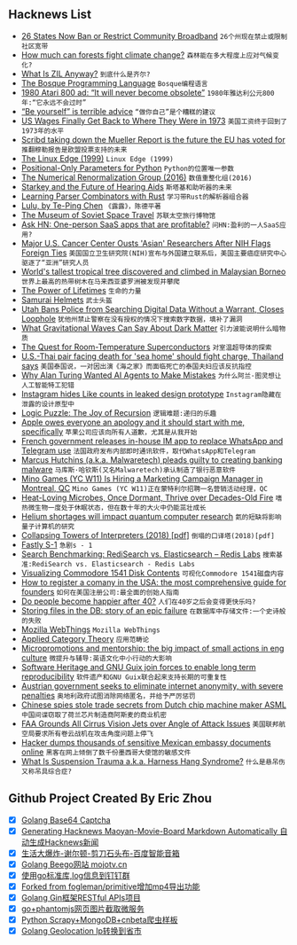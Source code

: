 ## Hacknews List


- [26 States Now Ban or Restrict Community Broadband](https://motherboard.vice.com/en_us/article/kzmana/report-26-states-now-ban-or-restrict-community-broadband)  `26个州现在禁止或限制社区宽带`
- [How much can forests fight climate change?](https://www.nature.com/articles/d41586-019-00122-z)  `森林能在多大程度上应对气候变化?`
- [What Is ZIL Anyway?](http://blog.zarfhome.com/2019/04/what-is-zil-anyway.html)  `到底什么是齐尔?`
- [The Bosque Programming Language](https://github.com/Microsoft/BosqueLanguage/blob/master/docs/language/overview.md)  `Bosque编程语言`
- [1980 Atari 800 ad: “It will never become obsolete”](https://www.bookofjoe.com/2014/07/1980-atari-800-ad-it-will-never-become-obsolete.html)  `1980年雅达利公元800年:“它永远不会过时”`
- [“Be yourself” is terrible advice](https://theoutline.com/post/7142/be-yourself-is-terrible-advice)  `“做你自己”是个糟糕的建议`
- [US Wages Finally Get Back to Where They Were in 1973](https://thesoundingline.com/in-brief-us-wages-finally-get-back-to-where-they-were-in-1973/)  `美国工资终于回到了1973年的水平`
- [Scribd taking down the Mueller Report is the future the EU has voted for](https://qz.com/1599975/scribd-taking-down-the-mueller-report-is-what-eu-article-13-looks-like/)  `推翻穆勒报告是欧盟投票支持的未来`
- [The Linux Edge (1999)](https://blog.corememory.io/the-linux-edge.html)  `Linux Edge (1999)`
- [Positional-Only Parameters for Python](https://lwn.net/Articles/785245/)  `Python的位置唯一参数`
- [The Numerical Renormalization Group (2016)](https://compphys.go.ro/the-numerical-renormalization-group/)  `数值重整化组(2016)`
- [Starkey and the Future of Hearing Aids](https://www.bloomberg.com/news/features/2019-04-18/the-future-of-wearable-tech-is-called-a-hearing-aid)  `斯塔基和助听器的未来`
- [Learning Parser Combinators with Rust](https://bodil.lol/parser-combinators/)  `学习带Rust的解析器组合器`
- [Lulu, by Te-Ping Chen](https://www.newyorker.com/magazine/2019/04/08/lulu)  `《露露》，陈德平著`
- [The Museum of Soviet Space Travel](https://designyoutrust.com/2019/04/out-of-this-world-photographer-egor-rogalev-visits-the-museum-of-soviet-space-travel/)  `苏联太空旅行博物馆`
- [Ask HN: One-person SaaS apps that are profitable?](item?id=19701783)  `问HN:盈利的一人SaaS应用?`
- [Major U.S. Cancer Center Ousts &#39;Asian&#39; Researchers After NIH Flags Foreign Ties](https://www.sciencemag.org/news/2019/04/exclusive-major-us-cancer-center-ousts-asian-researchers-after-nih-flags-their-foreign)  `美国国立卫生研究院(NIH)宣布与外国建立联系后，美国主要癌症研究中心驱逐了“亚洲”研究人员`
- [World&#39;s tallest tropical tree discovered and climbed in Malaysian Borneo](https://www.nationalgeographic.com/environment/2019/04/worlds-tallest-tropical-tree-discovered-climbed-borneo/)  `世界上最高的热带树木在马来西亚婆罗洲被发现并攀爬`
- [The Power of Lifetimes](http://pling.jondgoodwin.com/post/lifetimes/)  `生命的力量`
- [Samurai Helmets](https://news.kynosarges.org/2019/04/19/samurai-helmets/)  `武士头盔`
- [Utah Bans Police from Searching Digital Data Without a Warrant, Closes Loophole](https://www.forbes.com/sites/nicksibilla/2019/04/16/utah-bans-police-from-searching-digital-data-without-a-warrant-closes-fourth-amendment-loophole/)  `犹他州禁止警察在没有授权的情况下搜索数字数据，填补了漏洞`
- [What Gravitational Waves Can Say About Dark Matter](https://www.symmetrymagazine.org/article/what-gravitational-waves-can-say-about-dark-matter)  `引力波能说明什么暗物质`
- [The Quest for Room-Temperature Superconductors](https://gizmodo.com/the-quest-for-the-most-elusive-material-in-physics-1833846121)  `对室温超导体的探索`
- [U.S.-Thai pair facing death for &#39;sea home&#39; should fight charge, Thailand says](https://www.reuters.com/article/us-thailand-seahome/u-s-thai-pair-facing-death-for-sea-home-should-fight-the-charge-thailand-says-idUSKCN1RV0KM)  `美国泰国说，一对因出演《海之家》而面临死亡的泰国夫妇应该反抗指控`
- [Why Alan Turing Wanted AI Agents to Make Mistakes](https://spectrum.ieee.org/tech-talk/tech-history/dawn-of-electronics/untold-history-of-ai-why-alan-turing-wanted-ai-to-make-mistakes)  `为什么阿兰·图灵想让人工智能特工犯错`
- [Instagram hides Like counts in leaked design prototype](https://techcrunch.com/2019/04/18/instagram-no-like-counter/)  `Instagram隐藏在泄露的设计原型中`
- [Logic Puzzle: The Joy of Recursion](https://www.quantamagazine.org/logic-puzzle-the-joy-of-recursion-20190417/)  `逻辑难题:递归的乐趣`
- [Apple owes everyone an apology and it should start with me, specifically](https://theoutline.com/post/7315/apple-keyboards-still-suck-insanely-bad?zd=1&amp;zi=qklqjspx)  `苹果公司应该向所有人道歉，尤其是从我开始`
- [French government releases in-house IM app to replace WhatsApp and Telegram use](https://www.zdnet.com/article/french-government-releases-in-house-im-app-to-replace-whatsapp-and-telegram-use/)  `法国政府发布内部即时通讯软件，取代WhatsApp和Telegram`
- [Marcus Hutchins (a.k.a. Malwaretech) pleads guilty to creating banking malware](https://techcrunch.com/2019/04/19/malwaretech-legal-case-over/)  `马库斯·哈钦斯(又名Malwaretech)承认制造了银行恶意软件`
- [Mino Games (YC W11) Is Hiring a Marketing Campaign Manager in Montreal, QC](https://mino-games.workable.com/j/86BB14E5CE)  `Mino Games (YC W11)正在蒙特利尔招聘一名营销活动经理，QC`
- [Heat-Loving Microbes, Once Dormant, Thrive over Decades-Old Fire](https://www.quantamagazine.org/heat-loving-microbes-once-dormant-thrive-over-decades-old-fire-20190416/)  `嗜热微生物一度处于休眠状态，但在数十年的大火中仍能茁壮成长`
- [Helium shortages will impact quantum computer research](https://www.techrepublic.com/article/how-helium-shortages-will-impact-quantum-computer-research/)  `氦的短缺将影响量子计算机的研究`
- [Collapsing Towers of Interpreters (2018) [pdf]](http://lampwww.epfl.ch/~amin/pub/collapsing-towers.pdf)  `倒塌的口译塔(2018)[pdf]`
- [Fastly S-1](https://www.sec.gov/Archives/edgar/data/1517413/000119312519111675/d702138ds1.htm)  `急剧s - 1`
- [Search Benchmarking: RediSearch vs. Elasticsearch – Redis Labs](https://redislabs.com/blog/search-benchmarking-redisearch-vs-elasticsearch/)  `搜索基准:RediSearch vs. Elasticsearch - Redis Labs`
- [Visualizing Commodore 1541 Disk Contents](https://www.pagetable.com/?p=1070)  `可视化Commodore 1541磁盘内容`
- [How to register a comany in the USA: the most comprehensive guide for founders](http://aynuriev.com/how-to-register-company-usa/)  `如何在美国注册公司:最全面的创始人指南`
- [Do people become happier after 40?](https://www.economist.com/graphic-detail/2019/04/12/do-people-become-happier-after-40)  `人们在40岁之后会变得更快乐吗?`
- [Storing files in the DB: story of an epic failure](https://blog.yourlabs.org/post/184290880553/storing-files-in-the-db-story-of-an-epic-failure)  `在数据库中存储文件:一个史诗般的失败`
- [Mozilla WebThings](https://hacks.mozilla.org/2019/04/introducing-mozilla-webthings/)  `Mozilla WebThings`
- [Applied Category Theory](https://ocw.mit.edu/courses/mathematics/18-s097-applied-category-theory-january-iap-2019/index.htm)  `应用范畴论`
- [Micropromotions and mentorship: the big impact of small actions in eng culture](https://circleci.com/blog/micro-promotions-and-mentorship-the-big-impact-of-small-actions-in-an-engineering-culture/)  `微提升与辅导:英语文化中小行动的大影响`
- [Software Heritage and GNU Guix join forces to enable long term reproducibility](https://www.softwareheritage.org/2019/04/18/software-heritage-and-gnu-guix-join-forces-to-enable-long-term-reproducibility/)  `软件遗产和GNU Guix联合起来支持长期的可重复性`
- [Austrian government seeks to eliminate internet anonymity, with severe penalties](http://derstandard.at/2000101677286/Government-Seeks-to-Eliminate-Internet-Anonymity-With-Severe-Penalties)  `奥地利政府试图消除网络匿名，并给予严厉惩罚`
- [Chinese spies stole trade secrets from Dutch chip machine maker ASML](https://nltimes.nl/2019/04/11/chinese-spies-stole-trade-secrets-dutch-chip-maker-asml-report)  `中国间谍窃取了荷兰芯片制造商阿斯麦的商业机密`
- [FAA Grounds All Cirrus Vision Jets over Angle of Attack Issues](https://www.flyingmag.com/faa-grounds-cirrus-vision-jets)  `美国联邦航空局要求所有卷云战机在攻击角度问题上停飞`
- [Hacker dumps thousands of sensitive Mexican embassy documents online](https://techcrunch.com/2019/04/19/mexican-embassy-hack/)  `黑客在网上倾倒了数千份墨西哥大使馆的敏感文件`
- [What Is Suspension Trauma a.k.a. Harness Hang Syndrome?](https://www.dynamicrescue.com/blogs/news/13262417-ask-a-pro-what-is-suspension-trauma-aka-harness-hang-syndrome)  `什么是悬吊伤又称吊具综合症?`

## Github Project Created By Eric Zhou

- [x] [Golang Base64 Captcha](https://github.com/mojocn/base64Captcha)
- [x] [Generating Hacknews Maoyan-Movie-Board Markdown Automatically 自动生成Hacknews新闻](https://github.com/dejavuzhou/md-genie)
- [x] [生活大爆炸-谢尔顿-剪刀石头布-百度智能音箱](https://github.com/mojocn/dueros-bang-game)
- [x] [Golang Beego网站 mojotv.cn](https://github.com/mojocn/www.mojotv.cn)
- [x] [使用go标准库,log信息到钉钉群](https://github.com/mojocn/dooger)
- [x] [Forked from fogleman/primitive增加mp4导出功能](https://github.com/mojocn/primitive)
- [x] [Golang Gin框架RESTful APIs项目](https://github.com/JJJJJJJerk/ezier-golang-web-api-framework)
- [x] [go+phantomjs网页图片截取微服务](https://github.com/mojocn/screen_shot)
- [x] [Python Scrapy+MongoDB+cnbeta爬虫样板](https://github.com/mojocn/scrapy_mongodb_boilerplate_cnbeta)
- [x] [Golang Geolocation Ip转换到省市](https://github.com/mojocn/ip2location)